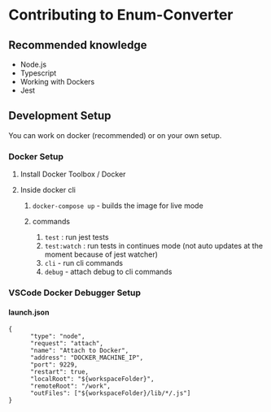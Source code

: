 # Contributing to Enum-Converter

## Recommended knowledge

* Node.js
* Typescript
* Working with Dockers
* Jest

## Development Setup

You can work on docker (recommended) or on your own setup.

### Docker Setup

1.  Install Docker Toolbox / Docker
2.  Inside docker cli

    1.  `docker-compose up` - builds the image for live mode
    2.  commands

        1.  `test` : run jest tests
        2.  `test:watch` : run tests in continues mode
            (not auto updates at the moment because of jest watcher)
        3.  `cli` - run cli commands
        4.  `debug` - attach debug to cli commands

### VSCode Docker Debugger Setup

#### launch.json

```
{
      "type": "node",
      "request": "attach",
      "name": "Attach to Docker",
      "address": "DOCKER_MACHINE_IP",
      "port": 9229,
      "restart": true,
      "localRoot": "${workspaceFolder}",
      "remoteRoot": "/work",
      "outFiles": ["${workspaceFolder}/lib/*/.js"]
}
```
